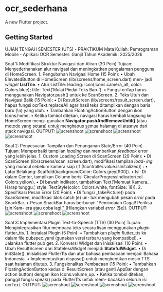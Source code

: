 # ocr_sederhana

A new Flutter project.

## Getting Started

UJIAN TENGAH SEMESTER (UTS) - PRAKTIKUM
Mata Kuliah: Pemrograman Mobile - Aplikasi OCR Semester: Ganjil Tahun Akademik: 2025/2026

Soal 1:	Modifikasi Struktur Navigasi dan Aliran (30 Poin)
    Tujuan: Menyederhanakan alur navigasi dan meningkatkan pengalaman pengguna di
    HomeScreen.
    1.	Pengubahan Navigasi Home (15 Poin):
    •	Ubah ElevatedButton di HomeScreen (lib/screens/home_screen.dart) men- jadi *widget* **ListTile**.
    •	Atur ListTile: leading: Icon(Icons.camera_alt, color:	Colors.blue); title: Text(’Mulai Pindai Teks Baru’).
    •	Fungsi onTap harus menggunakan Navigator.push() untuk ke ScanScreen.
    2.	Teks Utuh dan Navigasi Balik (15 Poin):
    •	Di ResultScreen (lib/screens/result_screen.dart), hapus fungsi ocrText.replaceAll
    agar hasil teks ditampilkan dengan baris baru (\n) yang utuh.
    •	Tambahkan FloatingActionButton dengan ikon Icons.home.
    •	Ketika tombol ditekan, navigasi harus kembali langsung ke HomeScreen meng- gunakan **Navigator.pushAndRemoveUntil()** (atau metode yang setara) untuk menghapus semua halaman di atasnya dari stack navigasi.
    OUTPUT:
    ![screnshoot](images/01.jpg)
    ![screnshoot](images/02.jpg)
    ![screnshoot](images/03.jpg)
    ![screnshoot](images/04.png)

Soal 2: Penyesuaian Tampilan dan Penanganan State/Error (40 Poin)
    Tujuan: Memperbaiki tampilan *loading* dan memberikan *feedback* error yang lebih jelas.
    1.	Custom Loading Screen di ScanScreen (20 Poin):
    •	Di ScanScreen (lib/screens/scan_screen.dart), modifikasi tampilan *load- ing* yang muncul sebelum kamera siap (if (!controller.value.isInitialized)) :
    •	Latar Belakang:	Scaffold(backgroundColor:	Colors.grey[900]).
    •	Isi:	Di dalam Center, tampilkan Column berisi CircularProgressIndicator(col Colors.yellow).
    •	Di bawah indikator, tambahkan Text(’Memuat Kamera...	Harap tunggu.’, style:	TextStyle(color:	Colors.white, fontSize:	18)).
    2.	Spesifikasi Pesan Error (20 Poin):
    •	Di fungsi _takePicture() pada ScanScreen, modifikasi blok catch (e) un- tuk mengubah pesan *error* pada SnackBar.
    •	Pesan SnackBar harus berbunyi: "Pemindaian Gagal! Periksa Izin Kam- era atau coba lagi." (Hilangkan variabel *error* ($e)).
    OUTPUT:
    ![screnshoot](images/05.jpg)
    ![screnshoot](images/06.jpg)
    ![screnshoot](images/07.png)

Soal 3: Implementasi Plugin Text-to-Speech (TTS) (30 Poin)
    Tujuan:  Mengintegrasikan fitur membaca teks secara lisan menggunakan *plugin* flutter_tts.
    1.	Instalasi Plugin (5 Poin):
    •	Tambahkan *plugin* flutter_tts ke dalam file pubspec.yaml (gunakan versi terbaru yang kompatibel).
    •	Jalankan flutter pub get.
    2.	Konversi Widget dan Inisialisasi (10 Poin):
    •	Ubah ResultScreen dari StatelessWidget menjadi **StatefulWidget**.
    •	Di initState(), inisialisasi FlutterTts dan atur bahasa pembacaan menjadi Bahasa Indonesia.
    •	Implementasikan dispose() untuk menghentikan mesin TTS saat halaman ditutup.
    3.	Fungsionalitas Pembacaan (15 Poin):
    •	Tambahkan FloatingActionButton kedua di ResultScreen (atau ganti AppBar
    dengan action button) dengan ikon Icons.volume_up.
    •	Ketika tombol ditekan, panggil fungsi speak() pada FlutterTts untuk mem- bacakan seluruh isi ocrText.
    OUTPUT:
    ![screnshoot](images/08.png)
    ![screnshoot](images/09.jpg)
    ![screnshoot](images/10.jpg)
    ![screnshoot](images/11.png)



